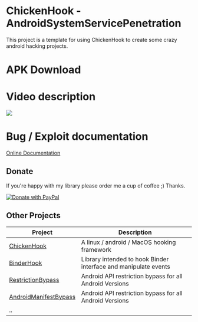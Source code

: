 # ChickenHook - AndroidSystemServicePenetration

This project is a template for using ChickenHook to create some crazy android hacking projects.

# APK Download


# Video description

[![](http://img.youtube.com/vi/-_be1LBz7eA/0.jpg)](http://www.youtube.com/watch?v=-_be1LBz7eA "Description video")

# Bug / Exploit documentation


[Online Documentation](https://androidreverse.wordpress.com/2022/10/19/parcel-java-oom-exploit/?preview_id=309&preview_nonce=a3138eeb6f&preview=true)

## Donate

If you're happy with my library please order me a cup of coffee ;) Thanks.

[![Donate with PayPal](https://raw.githubusercontent.com/stefan-niedermann/paypal-donate-button/master/paypal-donate-button.png)](https://www.paypal.com/cgi-bin/webscr?cmd=_s-xclick&hosted_button_id=8UH5MBVYM3J36)


## Other Projects

| Project | Description |
|---------|-------------|
| [ChickenHook](https://github.com/ChickenHook/ChickenHook) | A linux / android / MacOS hooking framework  |
| [BinderHook](https://github.com/ChickenHook/BinderHook) | Library intended to hook Binder interface and manipulate events |
| [RestrictionBypass](https://github.com/ChickenHook/RestrictionBypass) |  Android API restriction bypass for all Android Versions |
| [AndroidManifestBypass](https://github.com/ChickenHook/AndroidManifestBypass) |  Android API restriction bypass for all Android Versions |
| .. | |